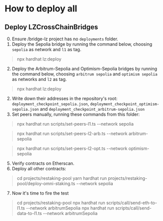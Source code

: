 # How to deploy all

## Deploy LZCrossChainBridges
0. Ensure /bridge-lz project has no `deployments` folder.
1. Deploy the Sepolia bridge by running the command below, choosing `sepolia` as network and `l1` as tag.
>npx hardhat lz:deploy
2. Deploy the Arbitrum-Sepolia and Optimism-Sepolia bridges by running the command below, choosing `arbitrum sepolia` and `optimism sepolia` as networks and `l2` as tag.
>npx hardhat lz:deploy
2. Write down their addresses in the repository's root: `deployment_checkpoint_sepolia.json`, `deployment_checkpoint_optimism-sepolia.json` and `deployment_checkpoint_arbitrum-sepolia.json`
3. Set peers manually, running these commands from this folder: 
> npx hardhat run scripts/set-peers-l1.ts --network sepolia

> npx hardhat run scripts/set-peers-l2-arb.ts --network arbitrum-sepolia

> npx hardhat run scripts/set-peers-l2-opt.ts --network optimism-sepolia

5. Verify contracts on Etherscan.
6. Deploy all other contracts:
>cd projects/restaking-pool
>yarn hardhat run projects/restaking-pool/deploy-omni-staking.ts --network sepolia
7. Now it's time to fire the test
>cd projects/restaking-pool
>npx hardhat run scripts/call/send-eth-to-l1.ts --network arbitrumSepolia
>npx hardhat run scripts/call/send-data-to-l1.ts --network arbitrumSepolia